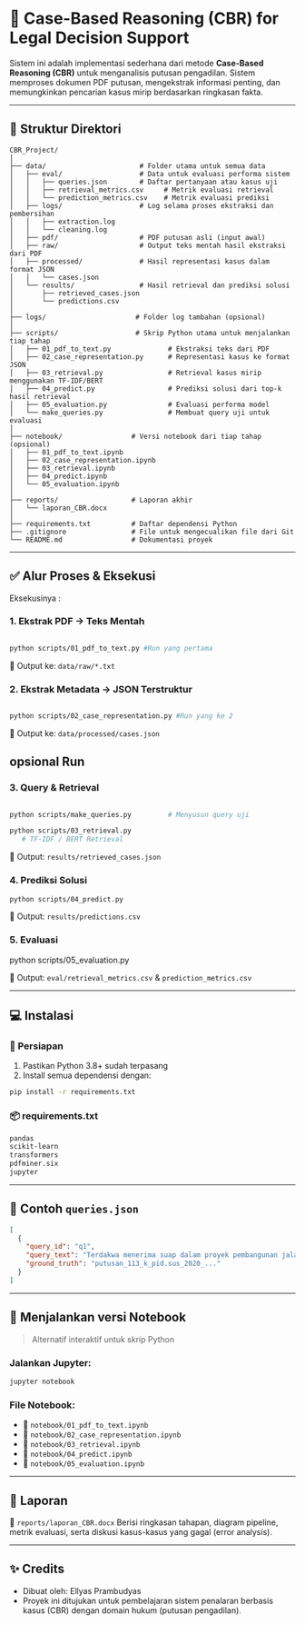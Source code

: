 # 🧠 Case-Based Reasoning (CBR) for Legal Decision Support

Sistem ini adalah implementasi sederhana dari metode **Case-Based Reasoning (CBR)** untuk menganalisis putusan pengadilan. Sistem memproses dokumen PDF putusan, mengekstrak informasi penting, dan memungkinkan pencarian kasus mirip berdasarkan ringkasan fakta.

---

## 📁 Struktur Direktori

```
CBR_Project/
│
├── data/                       # Folder utama untuk semua data
│   ├── eval/                   # Data untuk evaluasi performa sistem
│   │   ├── queries.json        # Daftar pertanyaan atau kasus uji
│   │   ├── retrieval_metrics.csv     # Metrik evaluasi retrieval
│   │   └── prediction_metrics.csv    # Metrik evaluasi prediksi
│   ├── logs/                   # Log selama proses ekstraksi dan pembersihan
│   │   ├── extraction.log
│   │   └── cleaning.log
│   ├── pdf/                    # PDF putusan asli (input awal)
│   ├── raw/                    # Output teks mentah hasil ekstraksi dari PDF
│   ├── processed/              # Hasil representasi kasus dalam format JSON
│   │   └── cases.json
│   └── results/                # Hasil retrieval dan prediksi solusi
│       ├── retrieved_cases.json
│       └── predictions.csv
│
├── logs/                      # Folder log tambahan (opsional)
│
├── scripts/                   # Skrip Python utama untuk menjalankan tiap tahap
│   ├── 01_pdf_to_text.py              # Ekstraksi teks dari PDF
│   ├── 02_case_representation.py      # Representasi kasus ke format JSON
│   ├── 03_retrieval.py                # Retrieval kasus mirip menggunakan TF-IDF/BERT
│   ├── 04_predict.py                  # Prediksi solusi dari top-k hasil retrieval
│   ├── 05_evaluation.py               # Evaluasi performa model
│   └── make_queries.py                # Membuat query uji untuk evaluasi
│
├── notebook/                 # Versi notebook dari tiap tahap (opsional)
│   ├── 01_pdf_to_text.ipynb
│   ├── 02_case_representation.ipynb
│   ├── 03_retrieval.ipynb
│   ├── 04_predict.ipynb
│   └── 05_evaluation.ipynb
│
├── reports/                  # Laporan akhir
│   └── laporan_CBR.docx
│
├── requirements.txt          # Daftar dependensi Python
├── .gitignore                # File untuk mengecualikan file dari Git
└── README.md                 # Dokumentasi proyek
```

---



## ✅ Alur Proses & Eksekusi

Eksekusinya :


### 1. Ekstrak PDF → Teks Mentah

```bash

python scripts/01_pdf_to_text.py #Run yang pertama 

```

📁 Output ke: `data/raw/*.txt` 


### 2. Ekstrak Metadata → JSON Terstruktur

```bash

python scripts/02_case_representation.py #Run yang ke 2

```
             

📁 Output ke: `data/processed/cases.json`  

## opsional Run 


### 3. Query & Retrieval

```bash

python scripts/make_queries.py         # Menyusun query uji

python scripts/03_retrieval.py      
   # TF-IDF / BERT Retrieval

```

📁 Output: `results/retrieved_cases.json`


### 4. Prediksi Solusi

```bash
python scripts/04_predict.py
```

📁 Output: `results/predictions.csv`

### 5. Evaluasi

python scripts/05_evaluation.py

📁 Output: `eval/retrieval_metrics.csv` & `prediction_metrics.csv`

---

## 💻 Instalasi

### 🔧 Persiapan

1. Pastikan Python 3.8+ sudah terpasang
2. Install semua dependensi dengan:

```bash
pip install -r requirements.txt
```

### 📦 requirements.txt

```txt
pandas
scikit-learn
transformers
pdfminer.six
jupyter
```

---

## 🧪 Contoh `queries.json`

```json
[
  {
    "query_id": "q1",
    "query_text": "Terdakwa menerima suap dalam proyek pembangunan jalan",
    "ground_truth": "putusan_113_k_pid.sus_2020_..."
  }
]
```

---

## 📓 Menjalankan versi Notebook

> Alternatif interaktif untuk skrip Python

### Jalankan Jupyter:

```bash
jupyter notebook
```

### File Notebook:

* 📘 `notebook/01_pdf_to_text.ipynb`
* 📘 `notebook/02_case_representation.ipynb`
* 📘 `notebook/03_retrieval.ipynb`
* 📘 `notebook/04_predict.ipynb`
* 📘 `notebook/05_evaluation.ipynb`

---

## 📄 Laporan

📂 `reports/laporan_CBR.docx`
Berisi ringkasan tahapan, diagram pipeline, metrik evaluasi, serta diskusi kasus-kasus yang gagal (error analysis).

---

## ✨ Credits

* Dibuat oleh: Ellyas Prambudyas
* Proyek ini ditujukan untuk pembelajaran sistem penalaran berbasis kasus (CBR) dengan domain hukum (putusan pengadilan).
